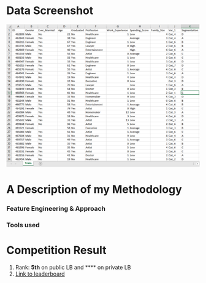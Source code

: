 # Data Screenshot
<img src="Images/Screenshot.png" width="800"/>


# A Description of my Methodology

### Feature Engineering & Approach



### Tools used


# Competition Result
1. Rank: **5th** on public LB and **** on private LB
2. [Link to leaderboard](https://datahack.analyticsvidhya.com/contest/janatahack-customer-segmentation/#LeaderBoard)
